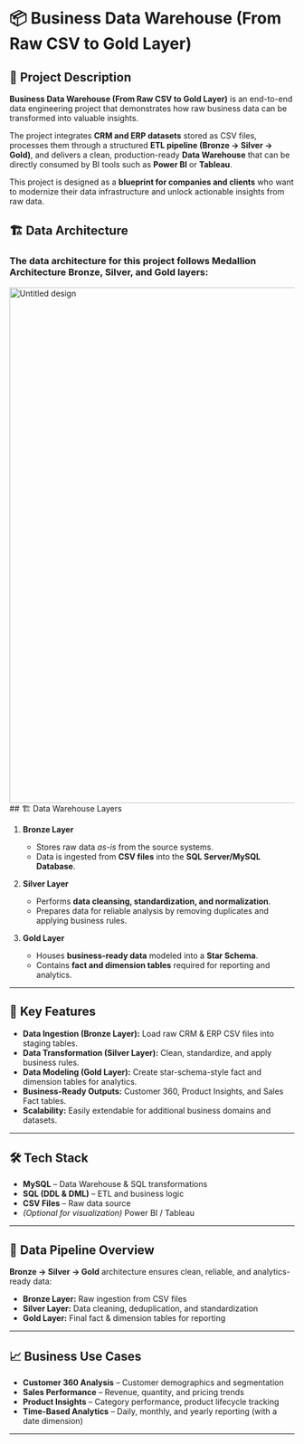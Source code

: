 # 📦 Business Data Warehouse (From Raw CSV to Gold Layer)

## 📖 Project Description  
**Business Data Warehouse (From Raw CSV to Gold Layer)** is an end-to-end data engineering project that demonstrates how raw business data can be transformed into valuable insights.  

The project integrates **CRM and ERP datasets** stored as CSV files, processes them through a structured **ETL pipeline (Bronze → Silver → Gold)**, and delivers a clean, production-ready **Data Warehouse** that can be directly consumed by BI tools such as **Power BI** or **Tableau**.  

This project is designed as a **blueprint for companies and clients** who want to modernize their data infrastructure and unlock actionable insights from raw data.  

## 🏗️ Data Architecture
### The data architecture for this project follows Medallion Architecture Bronze, Silver, and Gold layers:
<img width="1544" height="912" alt="Untitled design" src="https://github.com/user-attachments/assets/de5a2496-aeef-4398-80f3-2d52e5a7cd17" />
## 🏗️ Data Warehouse Layers  

1. **Bronze Layer**  
   - Stores raw data *as-is* from the source systems.  
   - Data is ingested from **CSV files** into the **SQL Server/MySQL Database**.  

2. **Silver Layer**  
   - Performs **data cleansing, standardization, and normalization**.  
   - Prepares data for reliable analysis by removing duplicates and applying business rules.  

3. **Gold Layer**  
   - Houses **business-ready data** modeled into a **Star Schema**.  
   - Contains **fact and dimension tables** required for reporting and analytics.  
---

## 🚀 Key Features  
- **Data Ingestion (Bronze Layer):** Load raw CRM & ERP CSV files into staging tables.  
- **Data Transformation (Silver Layer):** Clean, standardize, and apply business rules.  
- **Data Modeling (Gold Layer):** Create star-schema-style fact and dimension tables for analytics.  
- **Business-Ready Outputs:** Customer 360, Product Insights, and Sales Fact tables.  
- **Scalability:** Easily extendable for additional business domains and datasets.  

---
## 🛠️ Tech Stack  
- **MySQL** – Data Warehouse & SQL transformations  
- **SQL (DDL & DML)** – ETL and business logic  
- **CSV Files** – Raw data source  
- *(Optional for visualization)* Power BI / Tableau  

---

## 📂 Data Pipeline Overview  
**Bronze → Silver → Gold** architecture ensures clean, reliable, and analytics-ready data:  

- **Bronze Layer:** Raw ingestion from CSV files  
- **Silver Layer:** Data cleaning, deduplication, and standardization  
- **Gold Layer:** Final fact & dimension tables for reporting  

---
## 📈 Business Use Cases  
- **Customer 360 Analysis** – Customer demographics and segmentation  
- **Sales Performance** – Revenue, quantity, and pricing trends  
- **Product Insights** – Category performance, product lifecycle tracking  
- **Time-Based Analytics** – Daily, monthly, and yearly reporting (with a date dimension)  

---
